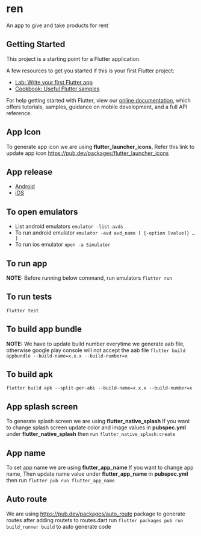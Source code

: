 # ren
An app to give and take products for rent

## Getting Started

This project is a starting point for a Flutter application.

A few resources to get you started if this is your first Flutter project:

- [Lab: Write your first Flutter app](https://flutter.dev/docs/get-started/codelab)
- [Cookbook: Useful Flutter samples](https://flutter.dev/docs/cookbook)

For help getting started with Flutter, view our
[online documentation](https://flutter.dev/docs), which offers tutorials,
samples, guidance on mobile development, and a full API reference.

## App Icon
To generate app icon we are using **flutter_launcher_icons**, Refer this link to update app icon https://pub.dev/packages/flutter_launcher_icons

## App release
- [Android](https://docs.flutter.dev/deployment/android)
- [iOS](https://docs.flutter.dev/deployment/ios)


## To open emulators
- List android emulators `emulator -list-avds`
- To run android emulator `emulator -avd avd_name [ {-option [value]} … ]`
- To run ios emulator `open -a Simulator`

## To run app
**NOTE:** Before running below command, run emulators
`flutter run`

## To run tests
`flutter test`

## To build app bundle
**NOTE:** We have to update build number everytime we generate aab file, otherwise google play console will not accept the aab file
`flutter build appbundle --build-name=x.x.x --build-number=x`

## To build apk
`flutter build apk --split-per-abi --build-name=x.x.x --build-number=x`

## App splash screen
To generate splash screen we are using **flutter_native_splash**
If you want to change splash screen update color and image values in **pubspec.yml** under **flutter_native_splash**
then run `flutter_native_splash:create`

## App name
To set app name we are using **flutter_app_name**
If you want to change app name, Then update name value under **flutter_app_name** in **pubspec.yml**
then run `flutter pub run flutter_app_name`

## Auto route
We are using https://pub.dev/packages/auto_route package to generate routes
after adding routets to routes.dart run `flutter packages pub run build_runner build` to auto generate code